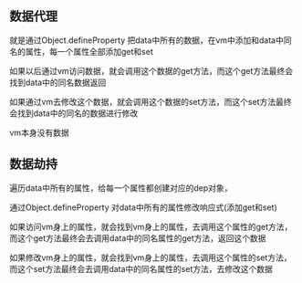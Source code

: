 ## 数据代理

就是通过Object.defineProperty 把data中所有的数据，在vm中添加和data中同名的属性，每一个属性全部添加get和set

如果以后通过vm访问数据，就会调用这个数据的get方法，而这个get方法最终会找到data中的同名数据返回

如果通过vm去修改这个数据，就会调用这个数据的set方法，而这个set方法最终会找到data中的同名的数据进行修改

vm本身没有数据



## 数据劫持

遍历data中所有的属性，给每一个属性都创建对应的dep对象，

通过Object.defineProperty 对data中所有的属性修改响应式(添加get和set)

如果访问vm身上的属性，就会找到vm身上的属性，去调用这个属性的get方法，而这个get方法最终会去调用data中的同名属性的get方法，返回这个数据

如果修改vm身上的属性，就会找到vm身上的属性，去调用这个属性的set方法，而这个set方法最终会去调用data中的同名属性的set方法，去修改这个数据

